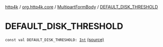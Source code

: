 [http4k](../../index.md) / [org.http4k.core](../index.md) / [MultipartFormBody](index.md) / [DEFAULT_DISK_THRESHOLD](./-d-e-f-a-u-l-t_-d-i-s-k_-t-h-r-e-s-h-o-l-d.md)

# DEFAULT_DISK_THRESHOLD

`const val DEFAULT_DISK_THRESHOLD: `[`Int`](https://kotlinlang.org/api/latest/jvm/stdlib/kotlin/-int/index.html) [(source)](https://github.com/http4k/http4k/blob/master/http4k-multipart/src/main/kotlin/org/http4k/core/MultipartFormBody.kt#L64)